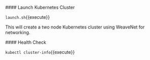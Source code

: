 
#### Launch  Kubernetes Cluster

`launch.sh`{{execute}}

This will create a two node Kubernetes cluster using WeaveNet for networking.

#### Health Check

`
kubectl cluster-info
`{{execute}}

